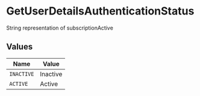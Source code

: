 # GetUserDetailsAuthenticationStatus

String representation of subscriptionActive


## Values

| Name       | Value      |
| ---------- | ---------- |
| `INACTIVE` | Inactive   |
| `ACTIVE`   | Active     |